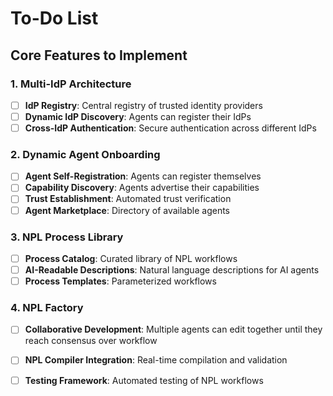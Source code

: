 # To-Do List

##  **Core Features to Implement**

### **1. Multi-IdP Architecture**
- [ ] **IdP Registry**: Central registry of trusted identity providers
- [ ] **Dynamic IdP Discovery**: Agents can register their IdPs
- [ ] **Cross-IdP Authentication**: Secure authentication across different IdPs

### **2. Dynamic Agent Onboarding** 
- [ ] **Agent Self-Registration**: Agents can register themselves
- [ ] **Capability Discovery**: Agents advertise their capabilities
- [ ] **Trust Establishment**: Automated trust verification
- [ ] **Agent Marketplace**: Directory of available agents

### **3. NPL Process Library** 
- [ ] **Process Catalog**: Curated library of NPL workflows
- [ ] **AI-Readable Descriptions**: Natural language descriptions for AI agents
- [ ] **Process Templates**: Parameterized workflows

### **4. NPL Factory** 
- [ ] **Collaborative Development**: Multiple agents can edit together until they reach consensus over workflow
- [ ] **NPL Compiler Integration**: Real-time compilation and validation
- [ ] **Testing Framework**: Automated testing of NPL workflows

